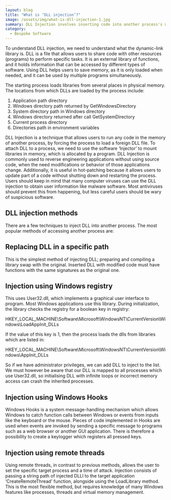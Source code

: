 ```yaml
---
layout: blog
title: "What is ‘DLL injection’?"
image: /assets/img/what-is-dll-injection-1.jpg
summary: DLL Injection involves inserting code into another process's memory via DLLs, enabling tasks like reverse engineering and hot-patching.
category:
  - Bespoke Software
---
```


To understand DLL injection, we need to understand what the dynamic-link library is. DLL is a file that allows users to share code with other resources (programs) to perform specific tasks. It is an external library of functions, and it holds information that can be accessed by different types of software. Using DLL helps users to save memory, as it is only loaded when needed, and it can be used by multiple programs simultaneously.

The starting process loads libraries from several places in physical memory. The locations from which DLLs are loaded by the process include:

1. Application path directory
2. Windows directory path returned by GetWindowsDirectory
3. System directory path in Windows directory
4. Windows directory returned after call GetSystemDirectory
5. Current process directory
6. Directories path in environment variables
   
DLL Injection is a technique that allows users to run any code in the memory of another process, by forcing the process to load a foreign DLL file. To attach DLL to a process, we need to use the software ‘Injector’ to mount libraries in memory, which is allocated by a program. DLL Injection is commonly used to reverse engineering applications without using source code, when the need modifications or behavior of those applications change. Additionally, it is useful in hot-patching because it allows users to update part of a code without shutting down and restarting the process. Users should keep in mind that many computer viruses can use the DLL injection to obtain user information like malware software. Most antiviruses should prevent this from happening, but less careful users should be wary of suspicious software.


## DLL injection methods
There are a few techniques to inject DLL into another process. The most popular methods of accessing another process are:

## Replacing DLL in a specific path
This is the simplest method of injecting DLL; preparing and compiling a library swap with the original. Inserted DLL with modified code must have functions with the same signatures as the original one.

## Injection using Windows registry
This uses User32.dll, which implements a graphical user interface to program. Most Windows applications use this library. During initialization, the library checks the registry for a boolean key in registry:

HKEY_LOCAL_MACHINE\Software\Microsoft\WindowsNT\CurrentVersion\Windows\LoadAppInit_DLLs

If the value of this key is 1, then the process loads the dlls from libraries which are listed in:

HKEY_LOCAL_MACHINE\Software\Microsoft\WindowsNT\CurrentVersion\Windows\AppInit_DLLs

So if we have administrator privileges, we can add DLL to inject to the list. We must however be aware that our DLL is mapped to all processes which use User32.dll, so initialising DLL with infinite loops or incorrect memory access can crash the inherited processes.

## Injection using Windows Hooks
Windows Hooks is a system message-handling mechanism which allows Windows to catch function calls between Windows or events from inputs like the keyboard or the mouse. Pieces of code implemented in Hooks are used when events are invoked by sending a specific message to programs such as a web browser or another GUI application. There is therefore a possibility to create a keylogger which registers all pressed keys.

## Injection using remote threads
Using remote threads, in contrast to previous methods, allows the user to set the specific target process and a time of attack. Injection consists of passing a string path of injected DLLl to the target application ‘CreateRemoteThread’ function, alongside using the LoadLibrary method. This is the most flexible method, but requires knowledge of many Windows features like processes, threads and virtual memory management.
